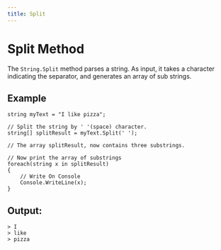 ```yaml
---
title: Split
---
```


# Split Method

The `String.Split` method parses a string. As input, it takes a character indicating the separator, and generates an array of sub strings.

## Example
```
string myText = "I like pizza";

// Split the string by ' '(space) character.
string[] splitResult = myText.Split(' ');

// The array splitResult, now contains three substrings.

// Now print the array of substrings
foreach(string x in splitResult)
{
    // Write On Console
    Console.WriteLine(x);
}

```

## Output:
```
> I
> like
> pizza
```
